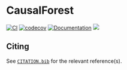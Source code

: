 # CausalForest

[![CI](https://github.com/BereniceAlexiaJocteur/CausalForest.jl/actions/workflows/ci.yml/badge.svg)](https://github.com/BereniceAlexiaJocteur/CausalForest.jl/actions/workflows/ci.yml)
[![codecov](https://codecov.io/gh/BereniceAlexiaJocteur/CausalForest.jl/branch/main/graph/badge.svg?token=r0tAF5y7RE)](https://codecov.io/gh/BereniceAlexiaJocteur/CausalForest.jl)
[![Documentation](https://github.com/BereniceAlexiaJocteur/CausalForest.jl/actions/workflows/Documentation.yml/badge.svg)](https://github.com/BereniceAlexiaJocteur/CausalForest.jl/actions/workflows/Documentation.yml)
[![](https://img.shields.io/badge/docs-stable-blue.svg)](http://BereniceAlexiaJocteur.github.io/NewPackage.jl/dev)



## Citing

See [`CITATION.bib`](CITATION.bib) for the relevant reference(s).
